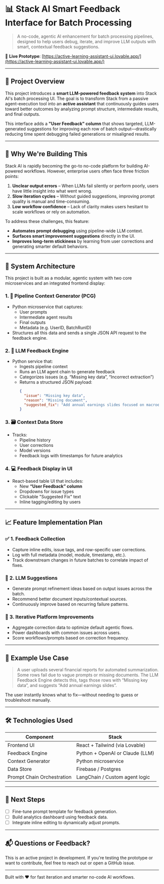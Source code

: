 # 📊 Stack AI Smart Feedback Interface for Batch Processing

> A no-code, agentic AI enhancement for batch processing pipelines, designed to help users debug, iterate, and improve LLM outputs with smart, contextual feedback suggestions.

🔗 **Live Prototype**: [https://active-learning-assistant-ui.lovable.app/](https://active-learning-assistant-ui.lovable.app/)

---

## 🚀 Project Overview

This project introduces a **smart LLM-powered feedback system** into Stack AI's batch processing UI. The goal is to transform Stack from a passive agent-execution tool into an **active assistant** that continuously guides users toward better outcomes by analyzing prompt structure, intermediate results, and final outputs.

This interface adds a **"User Feedback" column** that shows targeted, LLM-generated suggestions for improving each row of batch output—drastically reducing time spent debugging failed generations or misaligned results.

---

## 🎯 Why We're Building This

Stack AI is rapidly becoming the go-to no-code platform for building AI-powered workflows. However, enterprise users often face three friction points:

1. **Unclear output errors** – When LLMs fail silently or perform poorly, users have little insight into what went wrong.
2. **Slow iteration cycles** – Without guided suggestions, improving prompt quality is manual and time-consuming.
3. **Low workflow confidence** – Lack of clarity makes users hesitant to scale workflows or rely on automation.

To address these challenges, this feature:

- **Automates prompt debugging** using pipeline-wide LLM context.
- **Surfaces smart improvement suggestions** directly in the UI.
- **Improves long-term stickiness** by learning from user corrections and generating smarter default behaviors.

---

## 🧱 System Architecture

This project is built as a modular, agentic system with two core microservices and an integrated frontend display:

### 1. 🧩 Pipeline Context Generator (PCG)
- Python microservice that captures:
  - User prompts
  - Intermediate agent results
  - Final outputs
  - Metadata (e.g. UserID, BatchRunID)
- Structures all this data and sends a single JSON API request to the feedback engine.

### 2. 🧠 LLM Feedback Engine
- Python service that:
  - Ingests pipeline context
  - Runs an LLM agent chain to generate feedback
  - Categorizes issues (e.g. “Missing key data”, “Incorrect extraction”)
  - Returns a structured JSON payload:
    ```json
    {
      "issue": "Missing key data",
      "reason": "Missing document",
      "suggested_fix": "Add annual earnings slides focused on macroeconomic data and purchase information."
    }
    ```

### 3. 🗃️ Context Data Store
- Tracks:
  - Pipeline history
  - User corrections
  - Model versions
  - Feedback logs with timestamps for future analytics

### 4. 💻 Feedback Display in UI
- React-based table UI that includes:
  - New **“User Feedback” column**
  - Dropdowns for issue types
  - Clickable "Suggested Fix" text
  - Inline tagging/editing by users

---

## 📈 Feature Implementation Plan

### ✅ 1. Feedback Collection
- Capture inline edits, issue tags, and row-specific user corrections.
- Log with full metadata (model, module, timestamp, etc.).
- Track downstream changes in future batches to correlate impact of fixes.

### 🤖 2. LLM Suggestions
- Generate prompt refinement ideas based on output issues across the batch.
- Recommend better document inputs/contextual sources.
- Continuously improve based on recurring failure patterns.

### 🔁 3. Iterative Platform Improvements
- Aggregate correction data to optimize default agentic flows.
- Power dashboards with common issues across users.
- Score workflows/prompts based on correction frequency.

---

## 🧪 Example Use Case

> A user uploads several financial reports for automated summarization.
> Some rows fail due to vague prompts or missing documents.
> The LLM Feedback Engine detects this, tags those rows with “Missing key data”, and suggests “Add annual earnings slides”.

The user instantly knows what to fix—without needing to guess or troubleshoot manually.

---

## 🛠️ Technologies Used

| Component                | Stack                           |
|--------------------------|----------------------------------|
| Frontend UI              | React + Tailwind (via Lovable)  |
| Feedback Engine          | Python + OpenAI or Claude (LLM) |
| Context Generator        | Python microservice             |
| Data Store               | Firebase / Postgres             |
| Prompt Chain Orchestration | LangChain / Custom agent logic  |

---

## 📌 Next Steps

- [ ] Fine-tune prompt template for feedback generation.
- [ ] Build analytics dashboard using feedback data.
- [ ] Integrate inline editing to dynamically adjust prompts.

---

## 📬 Questions or Feedback?

This is an active project in development. If you're testing the prototype or want to contribute, feel free to reach out or open a GitHub issue.

---

Built with ❤️ for fast iteration and smarter no-code AI workflows.

